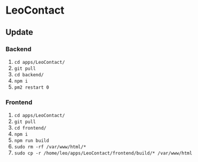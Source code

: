 # LeoContact

## Update

### Backend
1. ``` cd apps/LeoContact/ ```
2. ``` git pull ```
3. ``` cd backend/ ```
4. ``` npm i ```
5. ``` pm2 restart 0 ```

### Frontend
1. ``` cd apps/LeoContact/ ```
2. ``` git pull ```
3. ``` cd frontend/ ```
4. ``` npm i ```
5. ``` npm run build ```
6. ``` sudo rm -rf /var/www/html/* ```
7. ```sudo cp -r /home/leo/apps/LeoContact/frontend/build/* /var/www/html```
